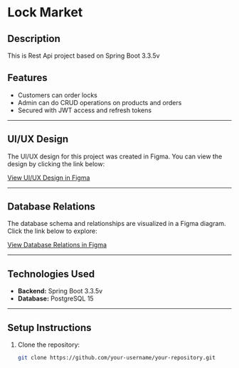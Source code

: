 # Lock Market

## Description
This is Rest Api project based on Spring Boot 3.3.5v

## Features
- Customers can order locks
- Admin can do CRUD operations on products and orders
- Secured with JWT access and refresh tokens

---

## UI/UX Design
The UI/UX design for this project was created in Figma. You can view the design by clicking the link below:

[View UI/UX Design in Figma](https://www.figma.com/design/SXRi6her3g4Ebo6yUCojnj/%D0%9C%D0%B0%D0%B3%D0%B0%D0%B7%D0%B8%D0%BD-%D0%B7%D0%B0%D0%BC%D0%BA%D0%BE%D0%B2-(Copy)?node-id=0-1&t=NAoDE0aE04K3XQoU-1)

---

## Database Relations
The database schema and relationships are visualized in a Figma diagram. Click the link below to explore:

[View Database Relations in Figma](https://www.figma.com/board/k6EvnbsoHgjywhbhlqF2Ow/Lock-Market?node-id=0-1&node-type=canvas&t=XPHfRa0Oknc0Enga-0)

---

## Technologies Used
- **Backend:** Spring Boot 3.3.5v
- **Database:** PostgreSQL 15

---

## Setup Instructions
1. Clone the repository:
   ```bash
   git clone https://github.com/your-username/your-repository.git
